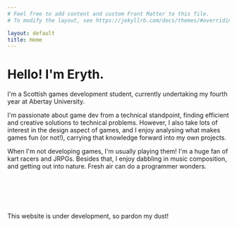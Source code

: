 ```yaml
---
# Feel free to add content and custom Front Matter to this file.
# To modify the layout, see https://jekyllrb.com/docs/themes/#overriding-theme-defaults

layout: default
title: Home
---
```

# Hello! I'm Eryth.

I'm a Scottish games development student, currently undertaking my fourth year at Abertay University. 

I'm passionate about game dev from a technical standpoint, finding efficient and creative solutions to technical problems.
However, I also take lots of interest in the design aspect of games, and I enjoy analysing what makes games fun (or not!), carrying that knowledge forward into my own projects.

When I'm not developing games, I'm usually playing them! I'm a huge fan of kart racers and JRPGs. Besides that, I enjoy dabbling in music composition, and getting out into nature. 
Fresh air can do a programmer wonders.

<br>
<br>
<br>
<br>

This website is under development, so pardon my dust!
